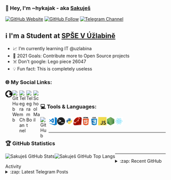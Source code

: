 ### 👋 Hey, I'm ~hykajak - aka [Sakuješ][UzlWeb]

[![GitHub Website](https://img.shields.io/website?down_color=FC0000&down_message=Offline&label=sakujes.github.io&style=for-the-badge&up_color=24FF00&up_message=Online&url=https%3A%2F%2Fsakujes.github.io)](https://sakujes.github.io)
[![GitHub Follow](https://img.shields.io/github/followers/Sakujes?color=7B16FF&label=GitHub%20Followers&logo=github&logoColor=7B16FF&style=for-the-badge)](https://github.com/Sakujes?tab=followers)
[![Telegram Channel](https://img.shields.io/badge/Sakuje%C5%A1%20%C5%A0peky-Join-26A5E4?style=for-the-badge&logo=telegram)](https://t.me/Sakujes)

## ℹ️ I'm a Student at [SPŠE V Úžlabině][School]

- 📈 I’m currently learning IT @uzlabina
- 🎯 2021 Goals: Contribute more to Open Source projects
- ☠️ Don't google: Lego piece 26047
- 💡 Fun fact: This is completely useless

<!-- ### Spotify Playing 🎧 -->

<!-- [<img src="https://now-playing-codestackr.vercel.app/api/spotify-playing" alt="codeSTACKr Spotify Playing" width="350" />](https://open.spotify.com/user/swyqyimdc12jajde4vpwd2x1b) -->

### 🌐 My Social Links:

[<img align="left" alt="School Web" width="22px" src="https://raw.githubusercontent.com/iconic/open-iconic/master/svg/globe.svg" />][UzlWeb]
[<img align="left" alt="GitHub Web" width="22px" src="https://cdn.jsdelivr.net/npm/simple-icons@v3/icons/github.svg" />][GitWeb]
[<img align="left" alt="Telegram Channel" width="22px" src="https://cdn.jsdelivr.net/npm/simple-icons@v3/icons/rss.svg" />][TgFeed]
[<img align="left" alt="Telegram Bot" width="22px" src="https://cdn.jsdelivr.net/npm/simple-icons@v3/icons/telegram.svg" />][TgBot]
[<img align="left" alt="School Mail" width="22px" src="https://cdn.jsdelivr.net/npm/simple-icons@v3/icons/protonmail.svg" />][UzlMail]
<!-- [<img align="left" alt="ProtonMail" width="22px" src="https://cdn.jsdelivr.net/npm/simple-icons@v3/icons/protonmail.svg" />][ProtonMail] -->

<br />

### 💻 Tools & Languages:

[<img align="left" alt="GitHub" width="26px" src="https://cdn1.iconfinder.com/data/icons/smallicons-logotypes/32/github-512.png" />][GitHub]
[<img align="left" alt="Visual Studio Code" width="26px" src="https://raw.githubusercontent.com/github/explore/80688e429a7d4ef2fca1e82350fe8e3517d3494d/topics/visual-studio-code/visual-studio-code.png" />][VSCode]
[<img align="left" alt="Terminal" width="26px" src="https://raw.githubusercontent.com/github/explore/80688e429a7d4ef2fca1e82350fe8e3517d3494d/topics/terminal/terminal.png" />][Terminal]
[<img align="left" alt="Python" width="26px" src="https://raw.githubusercontent.com/github/explore/80688e429a7d4ef2fca1e82350fe8e3517d3494d/topics/python/python.png" />][Python]
[<img align="left" alt="Ruby" width="26px" src="https://raw.githubusercontent.com/github/explore/80688e429a7d4ef2fca1e82350fe8e3517d3494d/topics/ruby/ruby.png" />][Ruby]
[<img align="left" alt="HTML5" width="26px" src="https://raw.githubusercontent.com/github/explore/80688e429a7d4ef2fca1e82350fe8e3517d3494d/topics/html/html.png" />][HTML5]
[<img align="left" alt="CSS3" width="26px" src="https://raw.githubusercontent.com/github/explore/80688e429a7d4ef2fca1e82350fe8e3517d3494d/topics/css/css.png" />][CSS3]
[<img align="left" alt="JavaScript" width="26px" src="https://raw.githubusercontent.com/github/explore/80688e429a7d4ef2fca1e82350fe8e3517d3494d/topics/javascript/javascript.png" />][JS]
[<img align="left" alt="Node.js" width="26px" src="https://raw.githubusercontent.com/github/explore/80688e429a7d4ef2fca1e82350fe8e3517d3494d/topics/nodejs/nodejs.png" />][NodeJS]
[<img align="left" alt="React" width="26px" src="https://raw.githubusercontent.com/github/explore/80688e429a7d4ef2fca1e82350fe8e3517d3494d/topics/react/react.png" />][ReactJS]

<br />
<br />

---

### 🏆 GitHub Statistics

<img align="left" alt="Sakuješ GitHub Stats" src="https://github-readme-stats-sakujes.vercel.app/api?username=Sakujes&show_icons=true&hide_border=true&title_color=246bce&text_color=ffffff&bg_color=000000&include_all_commits=true&hide_title=false" />
<img align="left" alt="Sakuješ GitHub Top Langs" src="https://github-readme-stats-sakujes.vercel.app/api/top-langs/?username=anuraghazra&layout=compact&title_color=246bce&text_color=ffffff&bg_color=000000&hide_border=true" />

---

<details>
  <summary>:zap: Recent GitHub Activity</summary>
  
<!--START_SECTION:activity-->
1. ❗️ Closed issue [#8](https://github.com/codeSTACKr/free-developer-resources/issues/8) in [codeSTACKr/free-developer-resources](https://github.com/codeSTACKr/free-developer-resources)
2. 🗣 Commented on [#8](https://github.com/codeSTACKr/free-developer-resources/issues/8) in [codeSTACKr/free-developer-resources](https://github.com/codeSTACKr/free-developer-resources)
3. 🗣 Commented on [#7](https://github.com/codeSTACKr/free-developer-resources/issues/7) in [codeSTACKr/free-developer-resources](https://github.com/codeSTACKr/free-developer-resources)
4. 🎉 Merged PR [#7](https://github.com/codeSTACKr/free-developer-resources/pull/7) in [codeSTACKr/free-developer-resources](https://github.com/codeSTACKr/free-developer-resources)
5. 🗣 Commented on [#3](https://github.com/codeSTACKr/codestackr-vscode-theme/issues/3) in [codeSTACKr/codestackr-vscode-theme](https://github.com/codeSTACKr/codestackr-vscode-theme)
<!--END_SECTION:activity-->

</details>

<details>
  <summary>:zap: Latest Telegram Posts</summary>

  <!-- BLOG-POST-LIST:START -->
- [How To Pass Application Tracking Systems (ATS) & Get Interviews - Resume Tips for Software Developer](https://dev.to/codestackr/how-to-pass-application-tracking-systems-ats-get-interviews-resume-tips-for-software-developer-4bmo)
- [Microinteractions: Password Validation Animation](https://dev.to/codestackr/microinteractions-password-validation-animation-5629)
- [Notion + YouTube - A Powerful Combination for Productivity](https://dev.to/codestackr/notion-youtube-a-powerful-combination-for-productivity-1def)
- [Regular Expressions (RegEx) Crash Course](https://dev.to/codestackr/regular-expressions-regex-crash-course-248n)
- [Emmet Part 2 - Advanced](https://dev.to/codestackr/emmet-part-2-advanced-4c65)
<!-- BLOG-POST-LIST:END -->

➡️ [more blog posts...](https://codestackr.com)

</details>

[UzlWeb]: http://lab.uzlabina.cz/~hykajak/
[GitWeb]: https://sakujes.github.io
[School]: https://uzlabina.cz
[TgFeed]: https://t.me/Sakujes
[TgBot]: https://t.me/SakujesBot
[UzlMail]: mailto://hykajak@student.uzlabina.cz
<!-- [ProtonMail]: -->
[GitHub]: https://github.com
[VSCode]: https://code.visualstudio.com
[Terminal]: https://github.com/topics/terminal/
[Python]: https://www.python.org
[Ruby]: https://www.ruby-lang.org
[HTML5]: https://html.com/html5/
[CSS3]: https://html.com/css/
[JS]: https://www.javascript.com
[NodeJS]: https://nodejs.org
[ReactJS]: https://reactjs.org

